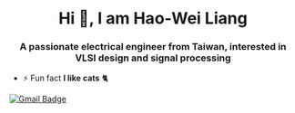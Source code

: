 <h1 align="center">Hi 👋, I am Hao-Wei Liang</h1>
<h3 align="center">A passionate electrical engineer from Taiwan, interested in VLSI design and signal processing</h3>

<!--
<p align="center">
<img align='center' src='https://user-images.githubusercontent.com/5713670/87202985-820dcb80-c2b6-11ea-9f56-7ec461c497c3.gif' width='200"'>
</p>
-->

<!--![gif](./src/walk.gif)-->

- ⚡ Fun fact **I like cats** :cat2: 

[![Gmail Badge](https://img.shields.io/badge/-howard881220@gmail.com-c14438?style=flat-square&logo=Gmail&logoColor=white&link=mailto:howard881220@gmail.com)](mailto:howard881220@gmail.com)

<p align="left">
</p>
